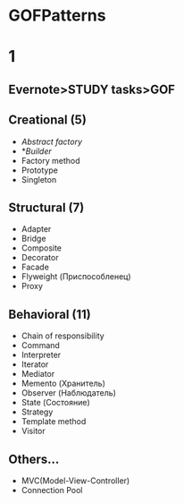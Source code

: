 # GOFPatterns
1
===========
Evernote>STUDY tasks>GOF
----------

Creational (5)
--------------

- *Abstract factory*
- **Builder*
- Factory method
- Prototype
- Singleton

Structural (7)
-------------

- Adapter
- Bridge
- Composite
- Decorator
- Facade
- Flyweight (Приспособленец)
- Proxy

Behavioral (11)
--------------
- Chain of responsibility
- Command
- Interpreter
- Iterator
- Mediator
- Memento (Хранитель)
- Observer (Наблюдатель)
- State (Состояние)
- Strategy
- Template method
- Visitor

Others...
------------
- MVC(Model-View-Controller)
- Connection Pool

